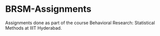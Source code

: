 # BRSM-Assignments
Assignments done as part of the course Behavioral Research: Statistical Methods at IIIT Hyderabad.
